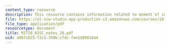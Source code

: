 ```yaml
---
content_type: resource
description: This resource contains information related to moment of inertia.
file: https://ol-ocw-studio-app-production.s3.amazonaws.com/courses/18-02sc-multivariable-calculus-fall-2010/a007cb2572c17b9bcfdcfae148902da4_MIT18_02SC_notes_26.pdf
file_type: application/pdf
resourcetype: Document
title: MIT18_02SC_notes_26.pdf
uid: a007cb25-72c1-7b9b-cfdc-fae148902da4
---
```

